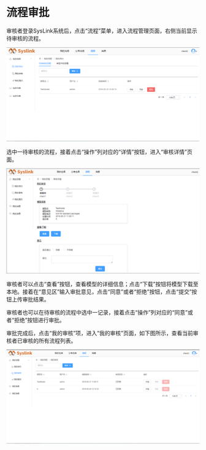 # 流程审批

审核者登录SysLink系统后，点击“流程”菜单，进入流程管理页面，右侧当前显示待审核的流程。

![&#x67E5;&#x770B;&#x5BA1;&#x6838;&#x6D41;&#x7A0B;](../../.gitbook/assets/liu-cheng-shen-pi-1.png)

选中一待审核的流程，接着点击“操作”列对应的“详情”按钮，进入“审核详情”页面。

![&#x201C;&#x5BA1;&#x6838;&#x8BE6;&#x60C5;&#x201D;&#x9875;&#x9762;](../../.gitbook/assets/liu-cheng-shen-pi-2.png)

审核者可以点击“查看”按钮，查看模型的详细信息；点击“下载”按钮将模型下载至本地。接着在“意见区”输入审批意见，点击“同意”或者“拒绝”按钮，点击“提交”按钮上传审批结果。

审核者也可以在待审核的流程中选中一记录，接着点击“操作”列对应的“同意”或者“拒绝”按钮进行审批。

审批完成后，点击“我的审核”项，进入“我的审核”页面，如下图所示，查看当前审核者已审核的所有流程列表。

![&#x201C;&#x6211;&#x7684;&#x5BA1;&#x6838;&#x201D;&#x9875;&#x9762;](../../.gitbook/assets/liu-cheng-shen-pi-3.png)

